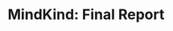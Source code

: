 ---
airtable_createdTime: '2022-09-23T12:12:57.000Z'
airtable_id: rec4jkHLe8VgAYs7u
link: https://wellcome.org/reports/mindkind-global-youth-data
table: sources
title: 'MindKind: Final Report'
---